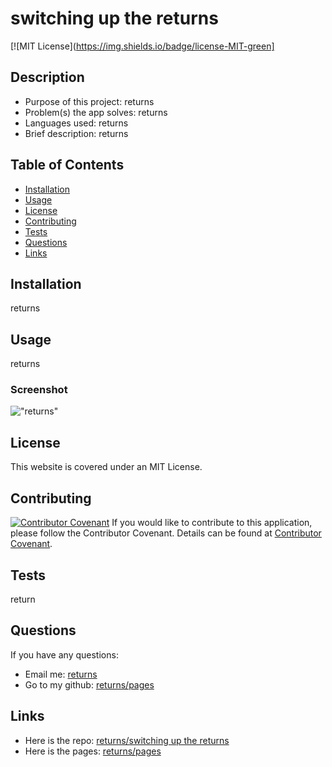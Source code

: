 # switching up the returns

[![MIT License](https://img.shields.io/badge/license-MIT-green]

## Description

- Purpose of this project: returns
- Problem(s) the app solves: returns
- Languages used: returns
- Brief description: returns

## Table of Contents

- [Installation](#installation)
- [Usage](#usage)
- [License](#license)
- [Contributing](#contributing)
- [Tests](#tests)
- [Questions](#questions)
- [Links](#links)

## Installation

returns

## Usage

returns

### Screenshot

!["returns"](returns)

## License

This website is covered under an MIT License.

## Contributing

[![Contributor Covenant](https://img.shields.io/badge/Contributor%20Covenant-2.1-4baaaa.svg)](code_of_conduct.md)
If you would like to contribute to this application, please follow the Contributor Covenant.
Details can be found at [Contributor Covenant](https://www.contributor-covenant.org/).


## Tests

return

## Questions



If you have any questions:

- Email me: [returns](mailto:returns)
- Go to my github: [returns/pages](https://github.com/returns)

## Links

- Here is the repo: [returns/switching up the returns](returns)
- Here is the pages: [returns/pages](returns)
